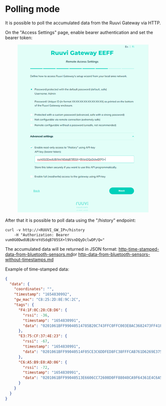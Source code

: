 # Polling mode

It is possible to poll the accumulated data from the  Ruuvi Gateway via HTTP.

On the "Access Settings" page, enable bearer authentication and set the bearer token:

<figure><img src="../.gitbook/assets/Screenshot from 2023-06-27 22-30-41.png" alt=""><figcaption></figcaption></figure>

After that it is possible to poll data using the "/history" endpoint:

```shell
curl -v http://<RUUVI_GW_IP>/history 
    -H "Authorization: Bearer vum0G0DwdUBiNreYdSdqB785SX+l9VsnDQyDclwDP/Q="
```

The accumulated data will be returned in JSON format: [http-time-stamped-data-from-bluetooth-sensors.md](../data-formats/http-time-stamped-data-from-bluetooth-sensors.md "mention")or [http-data-from-bluetooth-sensors-without-timestamps.md](../data-formats/http-data-from-bluetooth-sensors-without-timestamps.md "mention")

Example of time-stamped data:

```json
{
  "data": {
    "coordinates": "",
    "timestamp": "1654830992",
    "gw_mac": "C8:25:2D:8E:9C:2C",
    "tags": {
      "F4:1F:0C:28:CB:D6": {
        "rssi": -36,
        "timestamp": "1654830991",
        "data": "0201061BFF99040514785B20C743FFC0FFC003E8AC3682473FF41F0C28CBD6"
      },
      "E3:75:CF:37:4E:23": {
        "rssi": -67,
        "timestamp": "1654830991",
        "data": "0201061BFF99040514F05CE3C6DDFED8FC38FFFCAB761D6269E375CF374E23"
      },
      "C6:A5:B9:E0:AD:06": {
        "rssi": -72,
        "timestamp": "1654830991",
        "data": "0201061BFF99040513E6606CC72600D0FF88040CA9F64361E4C6A5B9E0AD06"
      }
    }
  }
}
```
